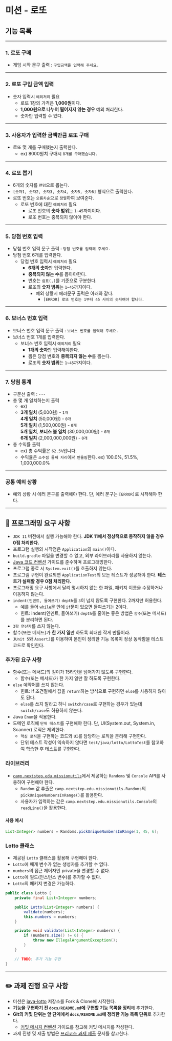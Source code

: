 # 미션 - 로또

## 기능 목록
***
### 1. 로또 구매
   * 게임 시작 문구 출력 : `구입금액을 입력해 주세요.`
***
### 2. 로또 구입 금액 입력
   * 숫자 입력시 `예외처리` 필요
     * 로또 1장의 가격은 **1,000원**이다.
     * **1,000원으로 나누어 떨어지지 않는 경우** 예외 처리한다.
     * 숫자만 입력할 수 있다.
***
### 3. 사용자가 입력한 금액만큼 로또 구매
   * 로또 몇 개를 구매했는지 출력한다.
     * ex) 8000원치 구매시 `8개를 구매했습니다.`
***
### 4. 로또 뽑기
   * 6개의 숫자를 `랜덤`으로 뽑는다.
   * `[숫자1, 숫자2, 숫자3, 숫자4, 숫자5, 숫자6]` 형식으로 출력한다.
   * 로또 번호는 `오름차순`으로 `정렬`하여 보여준다.
     * 로또 번호에 대한 `예외처리` 필요
       * 로또 번호의 **숫자 범위**는 `1~45`까지이다.
       * 로또 번호는 중복되지 않아야 한다.
***
### 5. 당첨 번호 입력
   * 당첨 번호 입력 문구 출력 : `당첨 번호를 입력해 주세요.`
   * 당첨 번호 6개를 입력한다.
     * 당첨 번호 입력시 `예외처리` 필요
       * **6개의 숫자**만 입력한다.
       * **중복되지 않는 수**를 뽑아야한다.
       * 번호는 `쉼표(,)`를 기준으로 구분한다.
       * 로또의 **숫자 범위**는 `1~45`까지이다.
         * 예외 상황시 에러문구 출력은 아래와 같다.
           * `[ERROR] 로또 번호는 1부터 45 사이의 숫자여야 합니다.`
***
### 6. 보너스 번호 입력
  * 보너스 번호 입력 문구 출력 : `보너스 번호를 입력해 주세요.`
  * 보너스 번호 1개를 입력한다.
    * 보너스 번호 입력시 `예외처리` 필요
      * **1개의 숫자**만 입력해야한다.
      * 뽑은 당첨 번호와 **중복되지 않는 수**를 뽑는다.
      * 로또의 **숫자 범위**는 `1~45`까지이다.

***

### 7. 당첨 통계
  * 구분선 출력 : `---`
  * 총 몇 개 일치하는지 출력
    * ex)
    * **3개 일치** (5,000원) - `1개` <br>
      **4개 일치** (50,000원) - `0개` <br>
      **5개 일치** (1,500,000원) - `0개` <br>
      **5개 일치**, **보너스 볼 일치** (30,000,000원) - `0개` <br>
      **6개 일치** (2,000,000,000원) - `0개`
  * 총 수익률 출력
    * ex) 총 수익률은 `62.5%`입니다.
    * 수익률은 `소수점 둘째 자리`에서 `반올림`한다. ex) 100.0%, 51.5%, 1,000,000.0%

***

### 공통 예외 상황
* 예외 상황 시 에러 문구를 출력해야 한다. 단, 에러 문구는 `[ERROR]`로 시작해야 한다.

***

## 🎯 프로그래밍 요구 사항

- `JDK 11` 버전에서 실행 가능해야 한다. **JDK 11에서 정상적으로 동작하지 않을 경우 0점 처리한다.**
- 프로그램 실행의 시작점은 `Application`의 `main()`이다.
- `build.gradle` 파일을 변경할 수 없고, 외부 라이브러리를 사용하지 않는다.
- [Java 코드 컨벤션](https://github.com/woowacourse/woowacourse-docs/tree/master/styleguide/java) 가이드를 준수하며 프로그래밍한다.
- 프로그램 종료 시 `System.exit()`를 호출하지 않는다.
- 프로그램 구현이 완료되면 `ApplicationTest`의 모든 테스트가 성공해야 한다. **테스트가 실패할 경우 0점 처리한다.**
- 프로그래밍 요구 사항에서 달리 명시하지 않는 한 파일, 패키지 이름을 수정하거나 이동하지 않는다.
- `indent(인덴트, 들여쓰기)` `depth`를 `3`이 넘지 않도록 구현한다. 2까지만 허용한다.
  - 예를 들어 `while`문 안에 `if`문이 있으면 들여쓰기는 2이다.
  - 힌트: indent(인덴트, 들여쓰기) `depth`를 줄이는 좋은 방법은 `함수`(또는 메서드)를 분리하면 된다.
- `3항 연산자`를 쓰지 않는다.
- 함수(또는 메서드)가 **한 가지 일**만 하도록 최대한 작게 만들어라.
- `JUnit 5`와 `AssertJ`를 이용하여 본인이 정리한 기능 목록이 정상 동작함을 테스트 코드로 확인한다.

### 추가된 요구 사항

- 함수(또는 메서드)의 길이가 15라인을 넘어가지 않도록 구현한다.
  - 함수(또는 메서드)가 한 가지 일만 잘 하도록 구현한다.
- `else` 예약어를 쓰지 않는다.
  - 힌트: if 조건절에서 값을 `return`하는 방식으로 구현하면 `else`를 사용하지 않아도 된다.
  - `else`를 쓰지 말라고 하니 `switch/case`로 구현하는 경우가 있는데 `switch/case`도 허용하지 않는다.
- Java `Enum`을 적용한다.
- 도메인 로직에 `단위 테스트`를 구현해야 한다. 단, UI(System.out, System.in, Scanner) 로직은 제외한다.
  - `핵심 로직`을 구현하는 코드와 `UI`를 담당하는 로직을 분리해 구현한다.
  - 단위 테스트 작성이 익숙하지 않다면 `test/java/lotto/LottoTest`를 참고하여 학습한 후 테스트를 구현한다.

### 라이브러리

- [`camp.nextstep.edu.missionutils`](https://github.com/woowacourse-projects/mission-utils)에서 제공하는 `Randoms` 및 `Console` API를 사용하여 구현해야 한다.
  - `Random` 값 추출은 `camp.nextstep.edu.missionutils.Randoms`의 `pickUniqueNumbersInRange()`를 활용한다.
  - 사용자가 입력하는 값은 `camp.nextstep.edu.missionutils.Console`의 `readLine()`을 활용한다.

#### 사용 예시

```java
List<Integer> numbers = Randoms.pickUniqueNumbersInRange(1, 45, 6);
```

### Lotto 클래스

- 제공된 `Lotto` 클래스를 활용해 구현해야 한다.
- `Lotto`에 매개 변수가 없는 생성자를 추가할 수 없다.
- `numbers`의 접근 제어자인 private을 변경할 수 없다.
- `Lotto`에 필드(인스턴스 변수)를 추가할 수 없다.
- `Lotto`의 패키지 변경은 가능하다.

```java
public class Lotto {
    private final List<Integer> numbers;

    public Lotto(List<Integer> numbers) {
        validate(numbers);
        this.numbers = numbers;
    }

    private void validate(List<Integer> numbers) {
        if (numbers.size() != 6) {
            throw new IllegalArgumentException();
        }
    }

    // TODO: 추가 기능 구현
}
```

---

## ✏️ 과제 진행 요구 사항

- 미션은 [java-lotto](https://github.com/woowacourse-precourse/java-lotto) 저장소를 Fork & Clone해 시작한다.
- **기능을 구현하기 전 `docs/README.md`에 구현할 기능 목록을 정리**해 추가한다.
- **Git의 커밋 단위는 앞 단계에서 `docs/README.md`에 정리한 기능 목록 단위**로 추가한다.
  - [커밋 메시지 컨벤션](https://gist.github.com/stephenparish/9941e89d80e2bc58a153) 가이드를 참고해 커밋 메시지를 작성한다.
- 과제 진행 및 제출 방법은 [프리코스 과제 제출](https://github.com/woowacourse/woowacourse-docs/tree/master/precourse) 문서를 참고한다.
